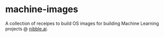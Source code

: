 # machine-images

A collection of receipes to build OS images for building Machine Learning projects @ [nibble.ai](https://app.nibble.ai).

